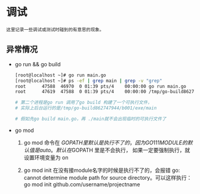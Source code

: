 # 调试

    这里记录一些调试或测试时碰到的有意思的现象。

## 异常情况

* go run && go build

    ```bash
    [root@localhost ~]# go run main.go
    [root@localhost ~]# ps -ef | grep main | grep -v "grep"
    root      47588  46970  0 01:39 pts/4    00:00:00 go run main.go
    root      47619  47588  0 01:39 pts/4    00:00:00 /tmp/go-build862747944/b001/exe/main

    # 第二个进程是go run 调用了go build 构建了一个可执行文件，
    # 实际上后台运行的是/tmp/go-build862747944/b001/exe/main

    # 假如先go build main.go，再 ./main就不会出现临时的可执行文件了
    ```

* go mod

    1. go mod 命令在 $GOPATH 里默认是执行不了的，因为 GO111MODULE 的默认值是 auto。默认在$GOPATH 里是不会执行， 如果一定要强制执行，就设置环境变量为 on

    2. go mod init 在没有接module名字的时候是执行不了的，会报错 go: cannot determine module path for source directory。可以这样执行：go mod init github.com/username/projectname

